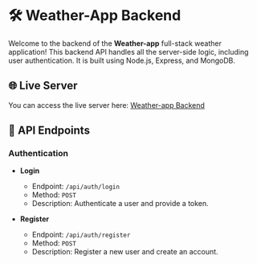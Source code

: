 # 🛠️ Weather-App Backend

Welcome to the backend of the **Weather-app** full-stack weather application! This backend API handles all the server-side logic, including user authentication. It is built using Node.js, Express, and MongoDB.

## 🌐 Live Server
You can access the live server here: [Weather-app Backend](https://weather-app-backend-4hgb.onrender.com)

## 📂 API Endpoints

### Authentication

- **Login**
  - Endpoint: `/api/auth/login`
  - Method: `POST`
  - Description: Authenticate a user and provide a token.

- **Register**
  - Endpoint: `/api/auth/register`
  - Method: `POST`
  - Description: Register a new user and create an account.

